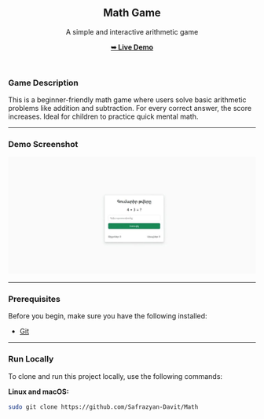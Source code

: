 <div align="center">

<h2 align="center">Math Game</h2>

<p>A simple and interactive arithmetic game</p>

<a href="https://safrazyan-davit.github.io/Math/"><strong>➥ Live Demo</strong></a>

</div>

<br />

### Game Description

This is a beginner-friendly math game where users solve basic arithmetic problems like addition and subtraction. For every correct answer, the score increases. Ideal for children to practice quick mental math.

---

### Demo Screenshot

![Math Game Desktop](./github.jpg "Game Screenshot")

---

### Prerequisites

Before you begin, make sure you have the following installed:

- [Git](https://git-scm.com/downloads)

---

### Run Locally

To clone and run this project locally, use the following commands:

**Linux and macOS:**

```bash
sudo git clone https://github.com/Safrazyan-Davit/Math
